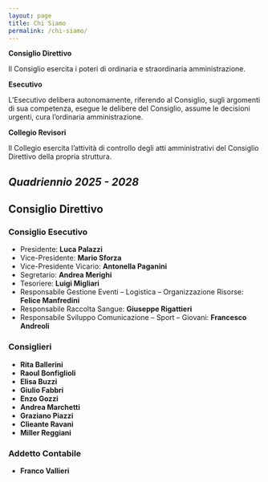 ```yaml
---
layout: page
title: Chi Siamo
permalink: /chi-siamo/
---
```


**Consiglio Direttivo**

Il Consiglio esercita i poteri di ordinaria e straordinaria amministrazione.

**Esecutivo**

L’Esecutivo delibera autonomamente, riferendo al Consiglio, sugli argomenti di sua competenza, esegue le delibere del Consiglio, assume le decisioni urgenti, cura l’ordinaria amministrazione.

**Collegio Revisori**

Il Collegio esercita l’attività di controllo degli atti amministrativi del Consiglio Direttivo della propria struttura.

## *Quadriennio 2025 - 2028*

## Consiglio Direttivo
### Consiglio Esecutivo

* Presidente: **Luca Palazzi**
* Vice-Presidente: **Mario Sforza**
* Vice-Presidente Vicario: **Antonella Paganini**
* Segretario: **Andrea Merighi**
* Tesoriere: **Luigi Migliari**
* Responsabile Gestione Eventi – Logistica – Organizzazione Risorse: **Felice Manfredini**
* Responsabile Raccolta Sangue: **Giuseppe Rigattieri**
* Responsabile Sviluppo Comunicazione – Sport – Giovani: **Francesco Andreoli**

### Consiglieri

* **Rita Ballerini**
* **Raoul Bonfiglioli**
* **Elisa Buzzi**
* **Giulio Fabbri**
* **Enzo Gozzi**
* **Andrea Marchetti**
* **Graziano Piazzi**
* **Clieante Ravani**
* **Miller Reggiani**

### Addetto Contabile

* **Franco Vallieri**
